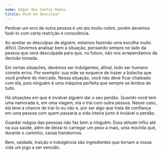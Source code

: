 ```yaml
---
nome: Edgar dos Santos Ramos
titulo: Você me desculpa?
---
```


Perdoar um erro de outra pessoa é um ato muito nobre, porém devemos fazê-lo com certa restrição e consciência.

Ao aceitar as desculpas de alguém, estamos fazendo uma escolha muito difícil. Devemos analisar bem a situação, pensando sempre no lado da pessoa que será desculpada para que, no futuro, não nos arrependamos da decisão tomada.

Em certas situações, devemos ser indulgentes, afinal, todo ser humano comete erros. Por exemplo: sua mãe se esquece de trazer a bolacha que você prefere do mercado. Nessa situação, você não deve ficar chateado com ela, pois ninguém é uma máquina perfeita que sempre se lembra de tudo.

Há situações em que é inviável alguém dar o seu perdão. Quando você tem uma namorada e, em uma viagem, ela o trai com outra pessoa. Nesse caso, ela teve a chance de traí-lo ou não e, por ser algo que trata de confiança em uma pessoa com quem passaria a vida inteira junto é inviável o perdão.

Guardar mágoa das pessoas não faz bem a ninguém. Essa atitude influi até na sua saúde, além de deixá-lo carregar um peso a mais, uma mochila que, durante o caminho, causa transtornos.

Bem, vaidade, traição e indulgência são ingredientes que tornam a nossa vida um jogo a ser vencido.


